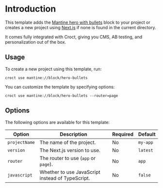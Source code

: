 # Introduction

This template adds the [Mantine hero with bullets](https://ui.mantine.dev/category/hero/#hero-bullets?utm_source=croct)
block to your project or creates a new project using [Next.js](https://nextjs.org/?utm_source=croct) if none is found in
the current directory.

It comes fully integrated with Croct, giving you CMS, AB testing, and personalization out of the box.

## Usage

To create a new project using this template, run:

```croct-cmd
croct use mantine://block/hero-bullets
```

You can customize the template by specifying options:

```croct-cmd
croct use mantine://block/hero-bullets --router=page
```

## Options

The following options are available for this template:

| Option        | Description                                      | Required | Default  |
|---------------|--------------------------------------------------|----------|----------|
| `projectName` | The name of the project.                         | No       | `my-app` |
| `version`     | The Next.js version to use.                      | No       | `latest` |
| `router`      | The router to use (`app` or `page`).             | No       | `app`    |
| `javascript`  | Whether to use JavaScript instead of TypeScript. | No       | `false`  |

